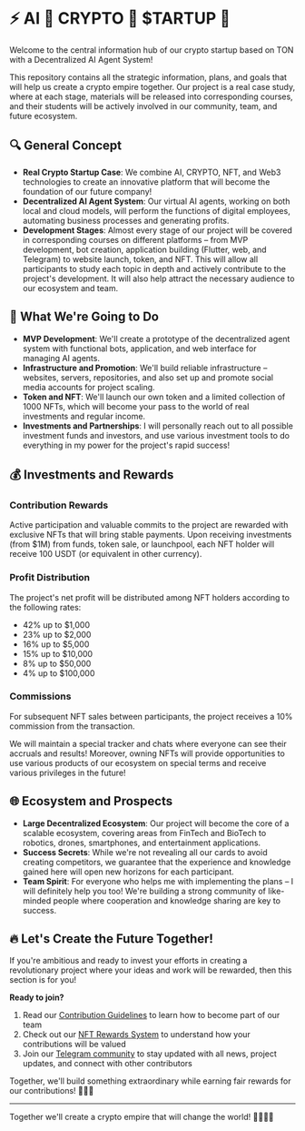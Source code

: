 # ⚡️ AI 🤖 CRYPTO 💎 $TARTUP 🚀

Welcome to the central information hub of our crypto startup based on TON with a Decentralized AI Agent System!

This repository contains all the strategic information, plans, and goals that will help us create a crypto empire together. Our project is a real case study, where at each stage, materials will be released into corresponding courses, and their students will be actively involved in our community, team, and future ecosystem.

## 🔍 General Concept

- **Real Crypto Startup Case**: We combine AI, CRYPTO, NFT, and Web3 technologies to create an innovative platform that will become the foundation of our future company!
- **Decentralized AI Agent System**: Our virtual AI agents, working on both local and cloud models, will perform the functions of digital employees, automating business processes and generating profits.
- **Development Stages**: Almost every stage of our project will be covered in corresponding courses on different platforms – from MVP development, bot creation, application building (Flutter, web, and Telegram) to website launch, token, and NFT. This will allow all participants to study each topic in depth and actively contribute to the project's development. It will also help attract the necessary audience to our ecosystem and team.

## 🚀 What We're Going to Do

- **MVP Development**: We'll create a prototype of the decentralized agent system with functional bots, application, and web interface for managing AI agents.
- **Infrastructure and Promotion**: We'll build reliable infrastructure – websites, servers, repositories, and also set up and promote social media accounts for project scaling.
- **Token and NFT**: We'll launch our own token and a limited collection of 1000 NFTs, which will become your pass to the world of real investments and regular income.
- **Investments and Partnerships**: I will personally reach out to all possible investment funds and investors, and use various investment tools to do everything in my power for the project's rapid success!

## 💰 Investments and Rewards

### Contribution Rewards
Active participation and valuable commits to the project are rewarded with exclusive NFTs that will bring stable payments. Upon receiving investments (from $1M) from funds, token sale, or launchpool, each NFT holder will receive 100 USDT (or equivalent in other currency).

### Profit Distribution
The project's net profit will be distributed among NFT holders according to the following rates:

- 42% up to $1,000
- 23% up to $2,000
- 16% up to $5,000
- 15% up to $10,000
- 8% up to $50,000
- 4% up to $100,000

### Commissions
For subsequent NFT sales between participants, the project receives a 10% commission from the transaction.

We will maintain a special tracker and chats where everyone can see their accruals and results! Moreover, owning NFTs will provide opportunities to use various products of our ecosystem on special terms and receive various privileges in the future!

## 🌐 Ecosystem and Prospects

- **Large Decentralized Ecosystem**: Our project will become the core of a scalable ecosystem, covering areas from FinTech and BioTech to robotics, drones, smartphones, and entertainment applications.
- **Success Secrets**: While we're not revealing all our cards to avoid creating competitors, we guarantee that the experience and knowledge gained here will open new horizons for each participant.
- **Team Spirit**: For everyone who helps me with implementing the plans – I will definitely help you too! We're building a strong community of like-minded people where cooperation and knowledge sharing are key to success.

## 🔥 Let's Create the Future Together!

If you're ambitious and ready to invest your efforts in creating a revolutionary project where your ideas and work will be rewarded, then this section is for you! 

**Ready to join?**
1. Read our [Contribution Guidelines](/community/CONTRIBUTION_GUIDELINES.md) to learn how to become part of our team
2. Check out our [NFT Rewards System](/community/rewards/NFT_REWARDS_SYSTEM.md) to understand how your contributions will be valued
3. Join our [Telegram community](https://t.me/AI_CRYPTO_STARTUP) to stay updated with all news, project updates, and connect with other contributors

Together, we'll build something extraordinary while earning fair rewards for our contributions! 🚀🤖💎

---

Together we'll create a crypto empire that will change the world! 🚀💎🤖🔥 